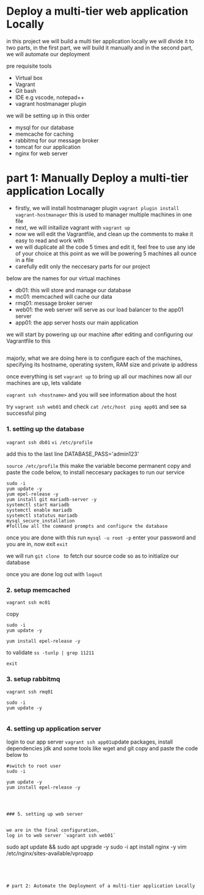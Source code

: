 # Deploy a multi-tier web application Locally

in this project we will build a multi tier application locally 
we will divide it to two parts, in the first part, we will build it manually
and in the second part, we will automate our deployment

pre requisite tools
- Virtual box
- Vagrant
- Git bash
- IDE e.g vscode, notepad++
- vagrant hostmanager plugin
 

we will be setting up in this order

- mysql for our database
- memcache for caching
- rabbitmq for our message broker
- tomcat for our application
- nginx for web server

# part 1: Manually Deploy a multi-tier application Locally

- firstly, we will install hostmanager plugin `vagrant plugin install    vagrant-hostmanager` this is used to manager multiple machines in one file
- next, we will initailize vagrant with `vagrant up`
- now we will edit the Vagrantfile, and clean up the comments to make it easy to read and work with
- we will duplicate all the code 5 times and edit it, feel free to use any ide of your choice at this point as we will be powering 5 machines all ounce in a file
- carefully edit only the neccesary parts for our project

below are the names for our virtual machines

- db01: this will store and manage our database
- mc01: memcached will cache our data 
- rmq01: message broker server
- web01: the web server will serve as our load balancer to the app01 server
- app01: the app server hosts our main application 

we will start by powering up our machine after editing and configuring our Vagrantfile to this

```

```

majorly, what we are doing here is to configure each of the machines, specifying its hostname, operating system, RAM size and private ip address

once everything is set  `vagrant up` to bring up all our machines
now all our machines are up, lets validate

`vagrant ssh <hostname>` and you will see information about the host

try `vagrant ssh web01` and check `cat /etc/host ` 
`ping app01` and see sa successful ping

### 1. setting up the database
`vagrant ssh db01`
`vi /etc/profile`

add this to the last line 
DATABASE_PASS='admin123'

`source /etc/profile` this make the variable become permanent
copy and paste the code below, to install neccesary packages to run our service


```
sudo -i
yum update -y
yum epel-release -y
yum install git mariadb-server -y
systemctl start mariadb
systemctl enable mariadb
systemctl statutus mariadb
mysql_secure_installation
#folllow all the command prompts and configure the database

```
once you are done with this run `mysql -u root -p` enter your password and you are in, now exit `exit`

we will run  `git clone ` to fetch our source code so as to initialize our database







once you are done log out with `logout `

### 2. setup memcached

`vagrant ssh mc01`

copy

```
sudo -i
yum update -y

yum install epel-release -y
```

to validate `ss -tunlp | grep 11211`

`exit`

### 3. setup rabbitmq
`vagrant ssh rmq01`
```
sudo -i
yum update -y


```

### 4. setting up application server

login to our app server `vagrant ssh app01`update packages, install dependencies jdk and some tools like wget and git
copy and paste the code below to 

```
#switch to root user
sudo -i

yum update -y
yum install epel-release -y




### 5. setting up web server


we are in the final configuration, 
log in to web server `vagrant ssh web01`

```
sudo apt update && sudo apt upgrade -y
sudo -i 
apt install nginx -y
vim /etc/nginx/sites-available/vproapp

```




# part 2: Automate the Deployment of a multi-tier application Locally























